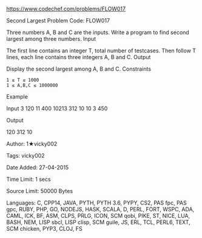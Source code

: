 https://www.codechef.com/problems/FLOW017

Second Largest Problem Code: FLOW017

 Three numbers A, B and C are the inputs. Write a program to find second largest among three numbers.
Input

The first line contains an integer T, total number of testcases. Then follow T lines, each line contains three integers A, B and C.
Output

Display the second largest among A, B and C.
Constraints

    1 ≤ T ≤ 1000
    1 ≤ A,B,C ≤ 1000000

Example

Input
3 
120 11 400
10213 312 10
10 3 450

Output

120
312
10

Author: 1★vicky002

Tags: vicky002

Date Added: 27-04-2015

Time Limit: 1 secs

Source Limit: 50000 Bytes

Languages: C, CPP14, JAVA, PYTH, PYTH 3.6, PYPY, CS2, PAS fpc, PAS gpc, RUBY, PHP, GO, NODEJS, HASK, SCALA, D, PERL, FORT, WSPC, ADA, CAML, ICK, BF, ASM, CLPS, PRLG, ICON, SCM qobi, PIKE, ST, NICE, LUA, BASH, NEM, LISP sbcl, LISP clisp, SCM guile, JS, ERL, TCL, PERL6, TEXT, SCM chicken, PYP3, CLOJ, FS
